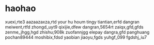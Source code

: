 # haohao
xuexi,rte3
aazaazaxza,rtd
your hu houm
tingy
tiantian,erfd
dangran
meiwent,rtfd
zhongd_uyt9
qixijie,dfew
dangran,5654rt
zaiqx,gfd,gfds
zenme_jhgg,hgd
zhishu;908k
zuofannjgg
elepay
dangra,gfd
panghuang
pochan89444
moshibix,fdsd
yaobian
jiaoyu,fgds
yuhgf_099
fgdshj_iu7
